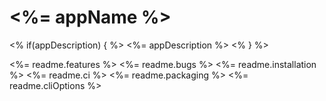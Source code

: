 # <%= appName %>

<% if(appDescription) { %>
<%= appDescription %>
<% } %>

<%= readme.features %>
<%= readme.bugs %>
<%= readme.installation %>
<%= readme.ci %>
<%= readme.packaging %>
<%= readme.cliOptions %>
